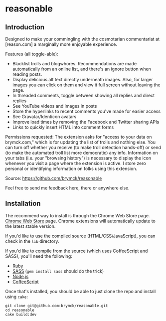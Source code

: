 reasonable
==========

Introduction
------------

Designed to make your commingling with the cosmotarian commentariat at
[reason.com] a marginally more enjoyable experience.

Features (all toggle-able):
* Blacklist trolls and blogwhores. Recommendations are made automatically from
  an online list, and there's an ignore button when reading posts.
* Display delicious alt text directly underneath images. Also, for larger
  images you can click on them and view it full screen without leaving the page.
* In threaded comments, toggle between showing all replies and direct replies
* See YouTube videos and images in posts
* Store the hyperlinks to recent comments you've made for easier access
* See Gravatar/Identicon avatars
* Improve load times by removing the Facebook and Twitter sharing APIs
* Links to quickly insert HTML into comment forms

Permissions requested:
The extension asks for "access to your data on brymck.com," which is for
updating the list of trolls and nothing else. You can turn off whether you
receive (to make troll detection hands-off) or send (to make the automated
troll list more democratic) any info. Information on your tabs (i.e. your
"browsing history") is necessary to display the icon whenever you visit a page
where the extension is active. I store zero personal or identifying information
on folks using this extension.

Source:
https://github.com/brymck/reasonable

Feel free to send me feedback here, there or anywhere else.

Installation
------------

The recommend way to install is through the Chrome Web Store page. [Chrome Web Store](https://chrome.google.com/webstore/detail/fdbllkbadgaglaalokapjlkcagidcndj) page. Chrome
extensions will automatically update to the latest stable version.

If you'd like to use the compiled source (HTML/CSS/JavaScript), you can check
in the `lib` directory.

If you'd like to compile from the source (which uses CoffeeScript and SASS),
you'll need the following:

* [Ruby](http://www.ruby-lang.org/en/)
* [SASS](http://sass-lang.com/) (`gem install sass` should do the trick)
* [Node.js](http://nodejs.org/)
* [CoffeeScript](http://jashkenas.github.com/coffee-script/)

Once that's installed, you should be able to just clone the repo and install
using `cake`:

    git clone git@github.com:brymck/reasonable.git
    cd reasonable
    cake build:dev
